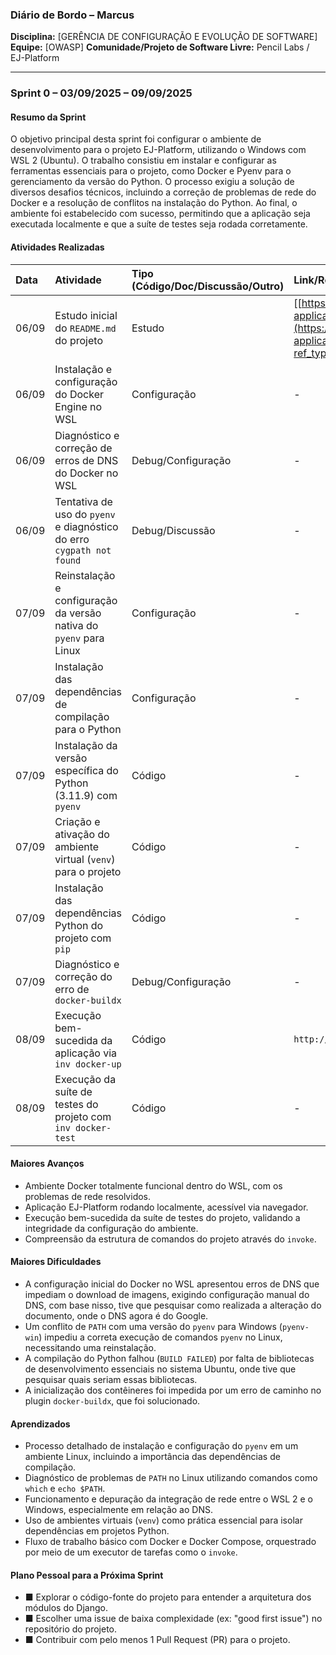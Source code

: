 ### **Diário de Bordo – Marcus**

**Disciplina:** [GERÊNCIA DE CONFIGURAÇÃO E EVOLUÇÃO DE SOFTWARE] **Equipe:** [OWASP] **Comunidade/Projeto de Software Livre:** Pencil Labs / EJ-Platform

---

### **Sprint 0 – 03/09/2025 – 09/09/2025**

#### **Resumo da Sprint**

O objetivo principal desta sprint foi configurar o ambiente de desenvolvimento para o projeto EJ-Platform, utilizando o Windows com WSL 2 (Ubuntu). O trabalho consistiu em instalar e configurar as ferramentas essenciais para o projeto, como Docker e Pyenv para o gerenciamento da versão do Python. O processo exigiu a solução de diversos desafios técnicos, incluindo a correção de problemas de rede do Docker e a resolução de conflitos na instalação do Python. Ao final, o ambiente foi estabelecido com sucesso, permitindo que a aplicação seja executada localmente e que a suíte de testes seja rodada corretamente.

#### **Atividades Realizadas**

| Data | Atividade | Tipo (Código/Doc/Discussão/Outro) | Link/Referência | Status |
| :--- | :--- | :--- | :--- | :--- |
| 06/09 | Estudo inicial do `README.md` do projeto | Estudo | [[https://gitlab.com/pencillabs/ej/ej-application](https://gitlab.com/pencillabs/ej/ej-application/-/blob/develop/README.md?ref_type=heads)] | Concluído |
| 06/09 | Instalação e configuração do Docker Engine no WSL | Configuração | - | Concluído |
| 06/09 | Diagnóstico e correção de erros de DNS do Docker no WSL | Debug/Configuração | - | Concluído |
| 06/09 | Tentativa de uso do `pyenv` e diagnóstico do erro `cygpath not found` | Debug/Discussão | - | Concluído |
| 07/09 | Reinstalação e configuração da versão nativa do `pyenv` para Linux | Configuração | - | Concluído |
| 07/09 | Instalação das dependências de compilação para o Python | Configuração | - | Concluído |
| 07/09 | Instalação da versão específica do Python (3.11.9) com `pyenv` | Código | - | Concluído |
| 07/09 | Criação e ativação do ambiente virtual (`venv`) para o projeto | Código | - | Concluído |
| 07/09 | Instalação das dependências Python do projeto com `pip` | Código | - | Concluído |
| 07/09 | Diagnóstico e correção do erro de `docker-buildx` | Debug/Configuração | - | Concluído |
| 08/09 | Execução bem-sucedida da aplicação via `inv docker-up` | Código | `http://localhost:8000` | Concluído |
| 08/09 | Execução da suíte de testes do projeto com `inv docker-test` | Código | - | Concluído |

#### **Maiores Avanços**

* Ambiente Docker totalmente funcional dentro do WSL, com os problemas de rede resolvidos.
* Aplicação EJ-Platform rodando localmente, acessível via navegador.
* Execução bem-sucedida da suíte de testes do projeto, validando a integridade da configuração do ambiente.
* Compreensão da estrutura de comandos do projeto através do `invoke`.

#### **Maiores Dificuldades**

* A configuração inicial do Docker no WSL apresentou erros de DNS que impediam o download de imagens, exigindo configuração manual do DNS, com base nisso, tive que pesquisar como realizada a alteração do documento, onde o DNS agora é do Google.
* Um conflito de `PATH` com uma versão do `pyenv` para Windows (`pyenv-win`) impediu a correta execução de comandos `pyenv` no Linux, necessitando uma reinstalação.
* A compilação do Python falhou (`BUILD FAILED`) por falta de bibliotecas de desenvolvimento essenciais no sistema Ubuntu, onde tive que pesquisar quais seriam essas bibliotecas.
* A inicialização dos contêineres foi impedida por um erro de caminho no plugin `docker-buildx`, que foi solucionado.

#### **Aprendizados**

* Processo detalhado de instalação e configuração do `pyenv` em um ambiente Linux, incluindo a importância das dependências de compilação.
* Diagnóstico de problemas de `PATH` no Linux utilizando comandos como `which` e `echo $PATH`.
* Funcionamento e depuração da integração de rede entre o WSL 2 e o Windows, especialmente em relação ao DNS.
* Uso de ambientes virtuais (`venv`) como prática essencial para isolar dependências em projetos Python.
* Fluxo de trabalho básico com Docker e Docker Compose, orquestrado por meio de um executor de tarefas como o `invoke`.

#### **Plano Pessoal para a Próxima Sprint**

* ■ Explorar o código-fonte do projeto para entender a arquitetura dos módulos do Django.
* ■ Escolher uma issue de baixa complexidade (ex: "good first issue") no repositório do projeto.
* ■ Contribuir com pelo menos 1 Pull Request (PR) para o projeto.
